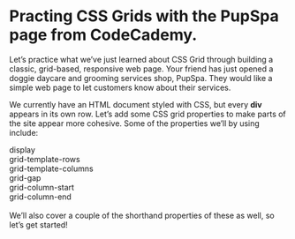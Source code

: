 <h1>Practing CSS Grids with the PupSpa page from CodeCademy.</h1>

<p>
Let’s practice what we’ve just learned about CSS Grid through building a classic, grid-based, responsive web page. Your friend has just opened a doggie daycare and grooming services shop, PupSpa. They would like a simple web page to let customers know about their services.

  We currently have an HTML document styled with CSS, but every <b>div</b> appears in its own row. Let’s add some CSS grid properties to make parts of the site appear more cohesive. Some of the properties we’ll by using include:

display<br>
grid-template-rows<br>
grid-template-columns<br>
grid-gap<br>
grid-column-start<br>
grid-column-end<br>
<br>We’ll also cover a couple of the shorthand properties of these as well, so let’s get started!<br>
</p>
 
